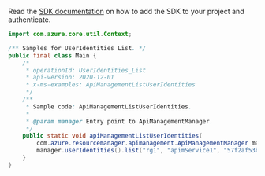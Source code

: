 Read the [SDK documentation](https://github.com/Azure/azure-sdk-for-java/blob/azure-resourcemanager-apimanagement_1.0.0-beta.2/sdk/apimanagement/azure-resourcemanager-apimanagement/README.md) on how to add the SDK to your project and authenticate.

```java
import com.azure.core.util.Context;

/** Samples for UserIdentities List. */
public final class Main {
    /*
     * operationId: UserIdentities_List
     * api-version: 2020-12-01
     * x-ms-examples: ApiManagementListUserIdentities
     */
    /**
     * Sample code: ApiManagementListUserIdentities.
     *
     * @param manager Entry point to ApiManagementManager.
     */
    public static void apiManagementListUserIdentities(
        com.azure.resourcemanager.apimanagement.ApiManagementManager manager) {
        manager.userIdentities().list("rg1", "apimService1", "57f2af53bb17172280f44057", Context.NONE);
    }
}
```
